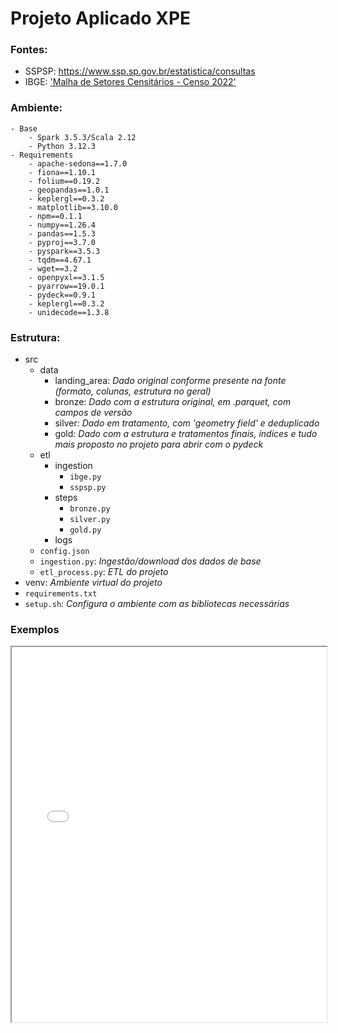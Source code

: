 # Projeto Aplicado XPE

### Fontes:
- SSPSP: https://www.ssp.sp.gov.br/estatistica/consultas 
- IBGE: ['Malha de Setores Censitários - Censo 2022'](https://geoftp.ibge.gov.br/organizacao_do_territorio/malhas_territoriais/malhas_de_setores_censitarios__divisoes_intramunicipais/censo_2022/setores/gpkg/BR/)

### Ambiente:
```
- Base
    - Spark 3.5.3/Scala 2.12
    - Python 3.12.3
- Requirements
    - apache-sedona==1.7.0
    - fiona==1.10.1
    - folium==0.19.2
    - geopandas==1.0.1
    - keplergl==0.3.2
    - matplotlib==3.10.0
    - npm==0.1.1
    - numpy==1.26.4
    - pandas==1.5.3
    - pyproj==3.7.0
    - pyspark==3.5.3
    - tqdm==4.67.1
    - wget==3.2
    - openpyxl==3.1.5
    - pyarrow==19.0.1
    - pydeck==0.9.1
    - keplergl==0.3.2
    - unidecode==1.3.8
```
### Estrutura:
- src
    - data
        - landing_area: _Dado original conforme presente na fonte (formato, colunas, estrutura no geral)_
        - bronze: _Dado com a estrutura original, em .parquet, com campos de versão_
        - silver: _Dado em tratamento, com 'geometry field' e deduplicado_
        - gold: _Dado com a estrutura e tratamentos finais, índices e tudo mais proposto no projeto para abrir com o pydeck_
    - etl
        - ingestion
            - `ibge.py`
            - `sspsp.py`
        - steps
            - `bronze.py`
            - `silver.py`
            - `gold.py`
        - logs
    - `config.json`
    - `ingestion.py`: _Ingestão/download dos dados de base_
    - `etl_process.py`: _ETL do projeto_
- venv: _Ambiente virtual do projeto_
- `requirements.txt`
- `setup.sh`: _Configura o ambiente com as bibliotecas necessárias_

### Exemplos 
<iframe src="html/kepler/mapa_mun_2024.html" width="100%" height="600px"></iframe>

